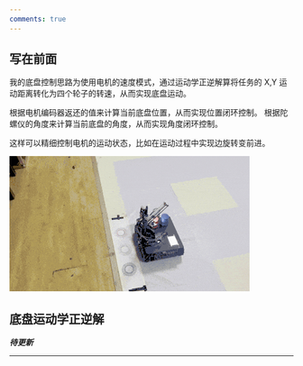 ```yaml
---
comments: true
---
```


## 写在前面

我的底盘控制思路为使用电机的速度模式，通过运动学正逆解算将任务的 X,Y 运动距离转化为四个轮子的转速，从而实现底盘运动。

根据电机编码器返还的值来计算当前底盘位置，从而实现位置闭环控制。 根据陀螺仪的角度来计算当前底盘的角度，从而实现角度闭环控制。

这样可以精细控制电机的运动状态，比如在运动过程中实现边旋转变前进。

![旋转.gif](%E5%9B%BE%E7%89%87/%E6%97%8B%E8%BD%AC.gif)

## 底盘运动学正逆解

___待更新___

___
